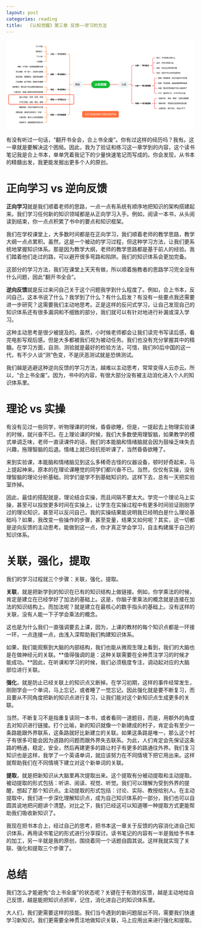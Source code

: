 ```yaml
---
layout: post
categories: reading
title:  《认知觉醒》第三章 反馈——学习的方法
---
```


![认知觉醒脑图-反馈](/assets/%E8%84%91%E5%9B%BE%E8%AE%A4%E7%9F%A5%E8%A7%89%E9%86%92-%E5%8F%8D%E9%A6%88.PNG)

有没有听过一句话，“翻开书全会，合上书全废”。你有过这样的经历吗？我有。这一章就是要解决这个困局。因此，我为了验证和练习这一章学到的内容，这个读书笔记我是合上书本，单单凭着我记下的少量快速笔记而写成的。你会发现，从书本的精髓出发，我更能发掘出更多个人的原创。

# 正向学习 vs 逆向反馈

**正向学习**就是我们顺着老师的思路，一点一点有系统有顺序地把知识的架构搭建起来。我们学习任何新的知识领域都是从正向学习入手。例如，阅读一本书，从头阅读到结束，你一点点积累了书中的要点和知识框架。

我们在学校课堂上，大多数时间都是在正向学习，我们顺着老师的教学思路，教学大纲一点点累积。虽然，这是一个被动的学习过程，但这种学习方法，让我们更系统地掌握知识体系。那是因为教学大纲，老师的教学思路都是基于前人的经验。我们踏着他们走过的路，可以避开很多弯路和陷阱。我们的知识体系会更加完备。

这部分的学习方法，我们在课堂上天天有做，所以顺着施教者的思路学习完全没有什么问题，因此“翻开书全会”。

**逆向反馈**就是反过来问自己关于这个问题我学到什么程度了。例如，合上书本，反问自己，这本书说了什么？我学到了什么？有什么启发？有没有一些要点我还需要进一步研究？这需要我们主动地思考。正是这样的反问式学习，让自己发现自己的知识体系还有很多漏洞和不细致的部分，我们就可以有针对地进行补漏或深入学习。

这种主动思考是很少被提及的。虽然，小时候老师都会让我们读完书写读后感，看完电影写观后感。但是大多都被我们视为被动任务。我们也没有充分掌握其中的精髓。在学习方面，自测、测验就是最好的检验方法，可惜，我们80后中国的这一代，有不少人谈“测”色变，不是厌恶测试就是恐惧测试。

我们越是逃避这种逆向反馈的学习方法，越难以主动思考，常常变得人云亦云。所以，“合上书全废”。因为，书中的内容，有很大部分没有被主动消化进入个人的知识体系里。


# 理论 vs 实操

有没有见过一些同学，听物理课的时候，昏昏欲睡，但是，一提起去上物理实验课的时候，就兴奋不已。在上理论课的时候，我们大多数使用理智脑，如果教学的模式单调乏味，老师一直读课件的话，我们的本能脑和情绪脑就会因为鼓噪乏味失去兴趣，拖理智脑的后退。情绪上就已经抗拒听课了，当然昏昏欲睡了。

来到实验课，本能脑和情绪脑见到这么多稀奇古怪的仪器设备，顿时好奇起来，马上提起神来。原本的在理论课睡觉的同学们都兴奋不已。当然，仅仅有实操，没有理智脑的理论分析基础，同学们是学不到基础知识的。这样下去，总有一天把实验室炸掉。

因此，最佳的搭配就是，理论结合实操，而且间隔不要太大。学完一个理论马上实操，甚至可以投放更多时间在实操上，让学生在实操过程中有更多时间验证刚刚学过的理论知识，甚至可以反问自己，我的实操结果能说明我已经明白是什么理论基础吗？如果，我改变一些操作的步骤，甚至变量，结果又如何呢？其实，这一切都是逆向反馈的主动思考。能做到这一点，你才真正学会学习，自主构建属于自己的知识体系。


# 关联，强化，提取

我们的学习过程就三个步骤：关联，强化，提取。

**关联**，就是把新学到的知识在已有的知识结构上做链接。例如，你学乘法的时候，肯定是建立在已经学好了加法的基础上。这是，你脑子里乘法的概念就是连接在加法的知识结构上。而加法呢？就是建立在最核心的数手指头的基础上。没有这样的关联，没有人能一下子学会乘法的概念。

这也是为什么我们一直强调要去上课，因为，上课的教材的每个知识点都是一环接一环，一点连接一点，由浅入深帮助我们构建知识体系。

如果，我们能观察到大脑的内部结构，我们也能从微观生理上看到，我们的大脑也是在做神经元的关联。**值得强调的是：这种关联需要在全神贯注学习的时候才能成功。**因此，在听课和学习的时候，我们必须极度专注，调动起对应的大脑部位进行关联。

**强化**，就是防止已经关联上的知识点又断掉。在学习初期，这样的事件经常发生，刚刚学会一个单词，马上忘记，或者睡了一觉忘记。因此强化就是要不断复习，而且要从不同角度把新的知识点进行复习，让我们能对这个新知识点生成更多的关联。

当然，不断复习不是指重复读同一本书，或者看同一道题目，而是，用额外的角度去对知识进行链接。打个比喻，新的知识就像一个新建成的村子，肯定会有至少一条路能跟外界联系，这条路就好比新建立的关联。如果这条路是唯一，那么这个村子有很多可能会因为道路的问题而跟外界失去联系。为此，人们肯定会先保证这条路的畅通，稳定，安全，然后再建更多的路让村子有更多的路通往外界。我们复习知识也是这样，我学了一个英语单词，就应该努力在不同情境下把它用出来。这样就帮助我们在不同情境下建立对这个新单词的关联。

**提取**，就是把新知识从大脑里再次提取出来。这个提取有分被动提取和主动提取。被动提取的形式包括：听讲、阅读、视觉、听觉。我们可以理解为受到外界的提醒，想起了那个知识点。主动提取的形式包括：讨论、实际、教授给别人。在主动提取中，我们进一步深化理解知识点，成为自己知识体系的一部分，我们也可以自圆其说地把问题讲个清楚。对比之下，我们已经这可以知道哪一种提取方式更能帮助我们吸收新知识了。

我现在把书本合上，经过自己的思考，把书本这一章关于反馈的内容消化进自己知识体系，再用读书笔记的形式进行分享探讨。读书笔记的内容有一半是我给予书本的加工，另一半就是我的原创，围绕着同一个话题自圆其说。这样我就实现了关联、强化和提取三个步骤了。


# 总结

我们怎么才能避免“合上书全废”的状态呢？关键在于有效的反馈，越是主动地给自己反馈，越是能把知识点抓牢，记住，消化进自己的知识体系里。

大人们，我们更需要这样的技能。我们当今遇到的新问题层出不同，需要我们快速学习新知识。我们更需要全神贯注地做知识关联，马上应用出来进行强化和提取。

<!--stackedit_data:
eyJoaXN0b3J5IjpbNTk5MjU4MzU5LDE4MDAxNjU4NzAsLTE0NT
Y5NDg3MiwzMTA3NDMzNDMsMjAwNTg3MTM0MywtMTE4MTQxNzM0
NywxMzk4MTg4MzY2LC0zNTI2OTg5MywxMjU3ODQ3NDMxXX0=
-->